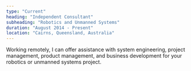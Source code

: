 ```yaml
---
type: "Current"
heading: "Independent Consultant"
subheading: "Robotics and Unmanned Systems"
duration: "August 2014 - Present"
location: "Cairns, Queensland, Australia"
---
```


Working remotely, I can offer assistance with system engineering, project management, product management, and business development for your robotics or unmanned systems project.
